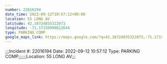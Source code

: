 ```yaml
---
number: 22016194
date_time: 2022-09-12T10:57:12+00:00
location: 55 LONG AV
latitude: 42.38724035322073
longitude: -71.17150990812644
type: PARKING COMP
google_maps_link: https://maps.google.com/?q=42.38724035322073,-71.17150990812644
---
```


;;;Incident #: 22016194  Date: 2022-09-12 10:57:12   Type: PARKING COMP;;;;;;Location: 55 LONG AV;;;
